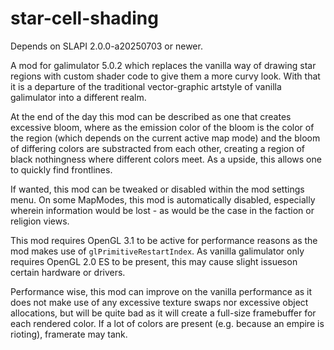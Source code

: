 # star-cell-shading

Depends on SLAPI 2.0.0-a20250703 or newer.

A mod for galimulator 5.0.2 which replaces the vanilla way of drawing star regions
with custom shader code to give them a more curvy look. With that it is a departure
of the traditional vector-graphic artstyle of vanilla galimulator into a different
realm.

At the end of the day this mod can be described as one that creates excessive bloom,
where as the emission color of the bloom is the color of the region (which depends
on the current active map mode) and the bloom of differing colors are substracted
from each other, creating a region of black nothingness where different colors meet.
As a upside, this allows one to quickly find frontlines.

If wanted, this mod can be tweaked or disabled within the mod settings menu.
On some MapModes, this mod is automatically disabled, especially wherein information
would be lost - as would be the case in the faction or religion views.

This mod requires OpenGL 3.1 to be active for performance reasons as the
mod makes use of `glPrimitiveRestartIndex`. As vanilla galimulator only
requires OpenGL 2.0 ES to be present, this may cause slight issueson certain hardware
or drivers.

Performance wise, this mod can improve on the vanilla performance as it does not
make use of any excessive texture swaps nor excessive object allocations, but will
be quite bad as it will create a full-size framebuffer for each rendered color.
If a lot of colors are present (e.g. because an empire is rioting), framerate may
tank.
